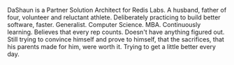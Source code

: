 DaShaun is a Partner Solution Architect for Redis Labs.
A husband, father of four, volunteer and reluctant athlete.
Deliberately practicing to build better software, faster.
Generalist.
Computer Science.
MBA.
Continuously learning.
Believes that every rep counts.
Doesn't have anything figured out.
Still trying to convince himself and prove to himself, that the sacrifices, that his parents made for him, were worth it.
Trying to get a little better every day. 
